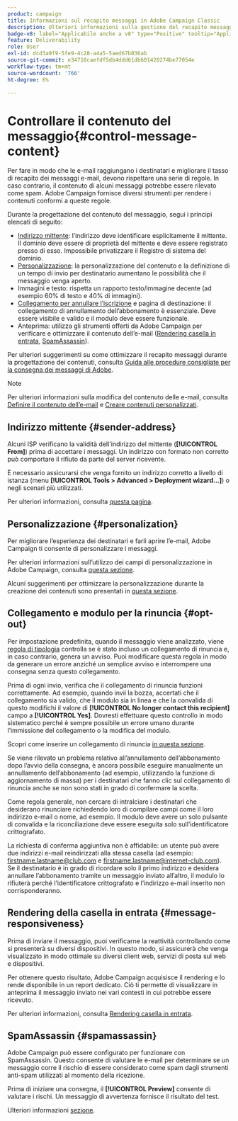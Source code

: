 ```yaml
---
product: campaign
title: Informazioni sul recapito messaggi in Adobe Campaign Classic
description: Ulteriori informazioni sulla gestione del recapito messaggi in Adobe Campaign
badge-v8: label="Applicabile anche a v8" type="Positive" tooltip="Applicabile anche a Campaign v8"
feature: Deliverability
role: User
exl-id: dcd3a9f9-5fe9-4c28-a4a5-5aed67b036ab
source-git-commit: e34718caefdf5db4ddd61db601420274be77054e
workflow-type: tm+mt
source-wordcount: '766'
ht-degree: 6%

---
```


# Controllare il contenuto del messaggio{#control-message-content}


Per fare in modo che le e-mail raggiungano i destinatari e migliorare il tasso di recapito dei messaggi e-mail, devono rispettare una serie di regole. In caso contrario, il contenuto di alcuni messaggi potrebbe essere rilevato come spam. Adobe Campaign fornisce diversi strumenti per rendere i contenuti conformi a queste regole.

Durante la progettazione del contenuto del messaggio, segui i principi elencati di seguito:

* [Indirizzo mittente](#sender-address): l’indirizzo deve identificare esplicitamente il mittente. Il dominio deve essere di proprietà del mittente e deve essere registrato presso di esso. Impossibile privatizzare il Registro di sistema del dominio.
* [Personalizzazione](#personalization): la personalizzazione del contenuto e la definizione di un tempo di invio per destinatario aumentano le possibilità che il messaggio venga aperto.
* Immagini e testo: rispetta un rapporto testo/immagine decente (ad esempio 60% di testo e 40% di immagini).
* [Collegamento per annullare l’iscrizione](#opt-out) e pagina di destinazione: il collegamento di annullamento dell’abbonamento è essenziale. Deve essere visibile e valido e il modulo deve essere funzionale.
* Anteprima: utilizza gli strumenti offerti da Adobe Campaign per verificare e ottimizzare il contenuto dell’e-mail ([Rendering casella in entrata](#message-responsiveness), [SpamAssassin](#spamassassin)).

Per ulteriori suggerimenti su come ottimizzare il recapito messaggi durante la progettazione dei contenuti, consulta [Guida alle procedure consigliate per la consegna dei messaggi di Adobe](https://experienceleague.adobe.com/docs/deliverability-learn/deliverability-best-practice-guide/content-best-practices-for-optimal-delivery.html).

>[!NOTE]
>
>Per ulteriori informazioni sulla modifica del contenuto delle e-mail, consulta [Definire il contenuto dell’e-mail](defining-the-email-content.md) e [Creare contenuti personalizzati](design-and-personalize.md).

## Indirizzo mittente {#sender-address}

Alcuni ISP verificano la validità dell&#39;indirizzo del mittente (**[!UICONTROL From]**) prima di accettare i messaggi. Un indirizzo con formato non corretto può comportare il rifiuto da parte del server ricevente.

È necessario assicurarsi che venga fornito un indirizzo corretto a livello di istanza (menu **[!UICONTROL Tools > Advanced > Deployment wizard...]**) o negli scenari più utilizzati.

Per ulteriori informazioni, consulta [questa pagina](defining-the-email-content.md).

## Personalizzazione {#personalization}

Per migliorare l’esperienza dei destinatari e farli aprire l’e-mail, Adobe Campaign ti consente di personalizzare i messaggi.

Per ulteriori informazioni sull’utilizzo dei campi di personalizzazione in Adobe Campaign, consulta [questa sezione](personalization-fields.md).

Alcuni suggerimenti per ottimizzare la personalizzazione durante la creazione dei contenuti sono presentati in [questa sezione](design-and-personalize.md#optimize-personalization).

## Collegamento e modulo per la rinuncia {#opt-out}

Per impostazione predefinita, quando il messaggio viene analizzato, viene [regola di tipologia](steps-validating-the-delivery.md#validation-process-with-typologies) controlla se è stato incluso un collegamento di rinuncia e, in caso contrario, genera un avviso. Puoi modificare questa regola in modo da generare un errore anziché un semplice avviso e interrompere una consegna senza questo collegamento.

Prima di ogni invio, verifica che il collegamento di rinuncia funzioni correttamente. Ad esempio, quando invii la bozza, accertati che il collegamento sia valido, che il modulo sia in linea e che la convalida di questo modifichi il valore di **[!UICONTROL No longer contact this recipient]** campo a **[!UICONTROL Yes]**. Dovresti effettuare questo controllo in modo sistematico perché è sempre possibile un errore umano durante l’immissione del collegamento o la modifica del modulo.

Scopri come inserire un collegamento di rinuncia [in questa sezione](personalization-blocks.md#personalization-blocks-example).

Se viene rilevato un problema relativo all’annullamento dell’abbonamento dopo l’avvio della consegna, è ancora possibile eseguire manualmente un annullamento dell’abbonamento (ad esempio, utilizzando la funzione di aggiornamento di massa) per i destinatari che fanno clic sul collegamento di rinuncia anche se non sono stati in grado di confermare la scelta.

Come regola generale, non cercare di intralciare i destinatari che desiderano rinunciare richiedendo loro di compilare campi come il loro indirizzo e-mail o nome, ad esempio. Il modulo deve avere un solo pulsante di convalida e la riconciliazione deve essere eseguita solo sull’identificatore crittografato.

La richiesta di conferma aggiuntiva non è affidabile: un utente può avere due indirizzi e-mail reindirizzati alla stessa casella (ad esempio: firstname.lastname@club.com e firstname.lastname@internet-club.com). Se il destinatario è in grado di ricordare solo il primo indirizzo e desidera annullare l’abbonamento tramite un messaggio inviato all’altro, il modulo lo rifiuterà perché l’identificatore crittografato e l’indirizzo e-mail inserito non corrisponderanno.

## Rendering della casella in entrata {#message-responsiveness}

Prima di inviare il messaggio, puoi verificarne la reattività controllando come si presenterà su diversi dispositivi. In questo modo, si assicurerà che venga visualizzato in modo ottimale su diversi client web, servizi di posta sul web e dispositivi.

Per ottenere questo risultato, Adobe Campaign acquisisce il rendering e lo rende disponibile in un report dedicato. Ciò ti permette di visualizzare in anteprima il messaggio inviato nei vari contesti in cui potrebbe essere ricevuto.

Per ulteriori informazioni, consulta [Rendering casella in entrata](inbox-rendering.md).

## SpamAssassin {#spamassassin}

Adobe Campaign può essere configurato per funzionare con SpamAssassin. Questo consente di valutare le e-mail per determinare se un messaggio corre il rischio di essere considerato come spam dagli strumenti anti-spam utilizzati al momento della ricezione.

Prima di iniziare una consegna, il **[!UICONTROL Preview]** consente di valutare i rischi. Un messaggio di avvertenza fornisce il risultato del test.

Ulteriori informazioni [sezione](spamassassin.md).
